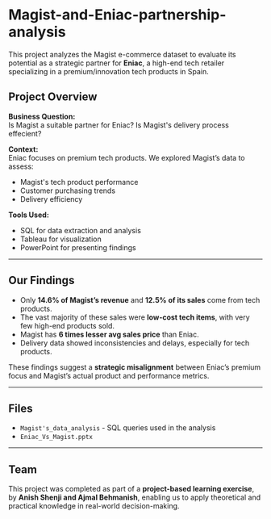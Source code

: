 # Magist-and-Eniac-partnership-analysis

This project analyzes the Magist e-commerce dataset to evaluate its potential as a strategic partner for **Eniac**, a high-end tech retailer specializing in a premium/innovation tech products in Spain.

## Project Overview

**Business Question:**  
Is Magist a suitable partner for Eniac?
Is Magist's delivery process effecient?

**Context:**  
Eniac focuses on premium tech products. We explored Magist’s data to assess:

- Magist's tech product performance
- Customer purchasing trends
- Delivery efficiency

**Tools Used:**  
- SQL for data extraction and analysis  
- Tableau for visualization  
- PowerPoint for presenting findings

---

## Our Findings

- Only **14.6% of Magist’s revenue** and **12.5% of its sales** come from tech products.
- The vast majority of these sales were **low-cost tech items**, with very few high-end products sold.
- Magist has **6 times lesser avg sales price** than Eniac.
- Delivery data showed inconsistencies and delays, especially for tech products.

These findings suggest a **strategic misalignment** between Eniac’s premium focus and Magist’s actual product and performance metrics.

---

## Files

- `Magist's_data_analysis` - SQL queries used in the analysis  
- `Eniac_Vs_Magist.pptx`  

---

## Team

This project was completed as part of a **project-based learning exercise**, by **Anish Shenji and Ajmal Behmanish**, enabling us to apply theoretical and practical knowledge in real-world decision-making.

